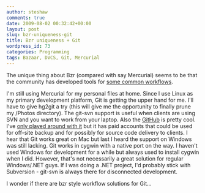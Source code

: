 ```yaml
---
author: steshaw
comments: true
date: 2009-08-02 00:32:42+00:00
layout: post
slug: bzr-uniqueness-git
title: Bzr uniqueness + Git
wordpress_id: 73
categories: Programming
tags: Bazaar, DVCS, Git, Mercurial
---
```


The unique thing about Bzr (compared with say Mercurial) seems to be that the community has developed tools for [some common workflows](http://bazaar-vcs.org/Workflows).

I'm still using Mercurial for my personal files at home. Since I use Linux as my primary development platform, Git is getting the upper hand for me. I'll have to give hg2git a try (this will give me the opportunity to finally prune my /Photos directory).  The git-svn support is useful when clients are using SVN and you want to work from your laptop. Also the [GitHub](http://github.com/) is pretty cool. I've [only played around with it](http://github.com/steshaw/) but it has paid accounts that could be used for off-site backup and for possibly for source code delivery to clients. I hear that Git works great on Mac but last I heard the support on Windows was still lacking. Git works in cygwin with a native port on the way. I haven't used Windows for development for a while but always used to install cygwin when I did. However, that's not necessarily a great solution for regular Windows/.NET guys. If I was doing a .NET project, I'd probably stick with Subversion - git-svn is always there for disconnected development.

I wonder if there are bzr style workflow solutions for Git...
